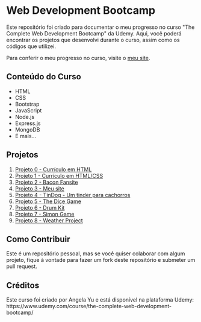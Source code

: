 <h1>Web Development Bootcamp</h1>

<p>Este repositório foi criado para documentar o meu progresso no curso "The Complete Web Development Bootcamp" da Udemy. Aqui, você poderá encontrar os projetos que desenvolvi durante o curso, assim como os códigos que utilizei.</p>

Para conferir o meu progresso no curso, visite o [meu site](https://brunombs.github.io/WebDevelopment/).


<h2>Conteúdo do Curso</h2>

<ul>
  <li>HTML</li>
  <li>CSS</li>
  <li>Bootstrap</li>
  <li>JavaScript</li>
  <li>Node.js</li>
  <li>Express.js</li>
  <li>MongoDB</li>
  <li>E mais...</li>
</ul>

<h2>Projetos</h2>

<ol>
	<li><a href="./0 - CV">Projeto 0 - Currículo em HTML</a></li>
	<li><a href="./1- FirstHtml">Projeto 1 - Currículo em HTML/CSS</a></li>
	<li><a href="./2- CSS - Bacon Fansite">Projeto 2 - Bacon Fansite</a></li>
	<li><a href="./3- CSS - My Site">Projeto 3 - Meu site</a></li>
	<li><a href="./4- TinDog">Projeto 4 - TinDog - Um tinder para cachorros</a></li>
 	<li><a href="./5- The Dice Game">Projeto 5 - The Dice Game</a></li>
	<li><a href="./6- Drum Kit">Projeto 6 - Drum Kit</a></li>
	<li><a href="./7- Simon Game">Projeto 7 - Simon Game</a></li>
	<li><a href="./8- Weather Project">Projeto 8 - Weather Project</a></li>
</ol>

<h2>Como Contribuir</h2>

<p>Este é um repositório pessoal, mas se você quiser colaborar com algum projeto, fique à vontade para fazer um fork deste repositório e submeter um pull request.</p>

<h2>Créditos</h2>

<p>Este curso foi criado por Angela Yu e está disponível na plataforma Udemy: https://www.udemy.com/course/the-complete-web-development-bootcamp/</p>
